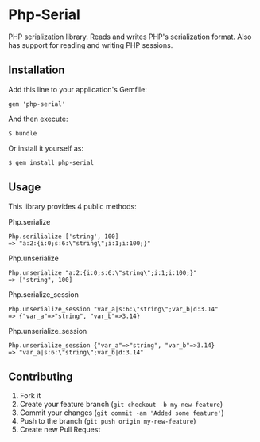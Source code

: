 # Php-Serial

PHP serialization library.  Reads and writes PHP's serialization format.
Also has support for reading and writing PHP sessions.

## Installation

Add this line to your application's Gemfile:

    gem 'php-serial'

And then execute:

    $ bundle

Or install it yourself as:

    $ gem install php-serial

## Usage

This library provides 4 public methods:

Php.serialize

    Php.serilialize ['string', 100]
    => "a:2:{i:0;s:6:\"string\";i:1;i:100;}"
Php.unserialize

    Php.unserialize "a:2:{i:0;s:6:\"string\";i:1;i:100;}"
    => ["string", 100]
Php.serialize_session

    Php.unserialize_session "var_a|s:6:\"string\";var_b|d:3.14"
    => {"var_a"=>"string", "var_b"=>3.14}
Php.unserialize_session

    Php.unserialize_session {"var_a"=>"string", "var_b"=>3.14}
    => "var_a|s:6:\"string\";var_b|d:3.14"

## Contributing

1. Fork it
2. Create your feature branch (`git checkout -b my-new-feature`)
3. Commit your changes (`git commit -am 'Added some feature'`)
4. Push to the branch (`git push origin my-new-feature`)
5. Create new Pull Request
